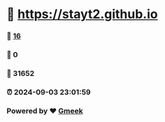 #   :link: https://stayt2.github.io 
### :page_facing_up: [16](https://stayt2.github.io/tag.html) 
### :speech_balloon: 0 
### :hibiscus: 31652 
### :alarm_clock: 2024-09-03 23:01:59 
### Powered by :heart: [Gmeek](https://github.com/Meekdai/Gmeek)

